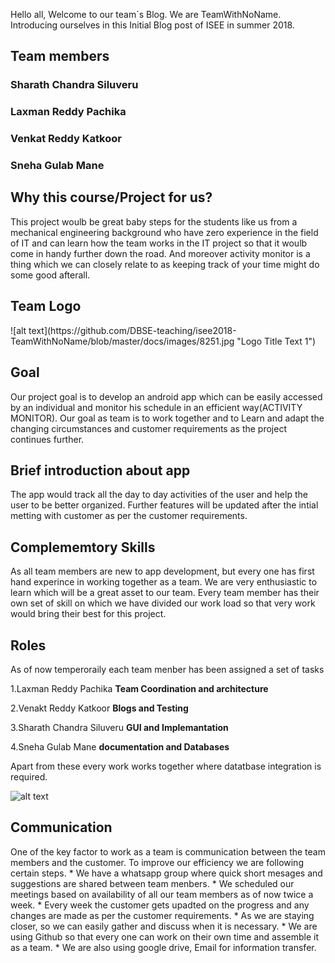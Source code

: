 
Hello all,
Welcome to our team´s Blog. We are TeamWithNoName. Introducing ourselves in this Initial Blog post of ISEE in summer 2018. 

<h2>Team members</h2> 

  <h3> Sharath Chandra Siluveru</h3>
  <h3> Laxman Reddy Pachika</h3>
  <h3> Venkat Reddy Katkoor</h3>
  <h3> Sneha Gulab Mane</h3>
  
<h2>Why this course/Project for us?</h2>
 This project woulb be great baby steps for the students like us from a mechanical engineering background who have zero experience in the field of IT and can learn how the team works in the IT project so that it woulb come in handy further down the road. And moreover activity monitor is a thing which we can closely relate to as keeping track of your time might do some good afterall.
 
 <h2>Team Logo</h2>
![alt text](https://github.com/DBSE-teaching/isee2018-TeamWithNoName/blob/master/docs/images/8251.jpg "Logo Title Text 1")
  
<h2> Goal </h2>
Our project goal is to develop an android app which can be easily accessed by an individual and monitor his schedule in an efficient way(ACTIVITY MONITOR).
Our goal as team is to work together and to Learn and adapt the changing circumstances and customer requirements as the project continues further.
  
<h2>Brief introduction about app</h2>
The app would track all the day to day activities of the user and help the user to be better organized.
Further features will be updated after the intial metting with customer as per the customer requirements.

<h2>Complememtory Skills</h2>
As all team members are new to app development, but every one has first hand experince in working together as a team. We are very enthusiastic to learn which will be a great asset to our team.
Every team member has their own set of skill on which we have divided our work load so that very work would bring their best for this project.

<h2> Roles</h2> 
As of now temperoraily each team menber has been assigned a set of tasks

1.Laxman Reddy Pachika        **Team Coordination and architecture**

2.Venakt Reddy Katkoor         **Blogs and Testing**

3.Sharath Chandra Siluveru        **GUI and Implemantation**          

4.Sneha Gulab Mane                **documentation and Databases**       

Apart from these every work works together where datatbase integration is required.

![alt text](https://github.com/DBSE-teaching/isee2018-TeamWithNoName/blob/master/docs/images/PLAN.jpg "Logo Title Text 1")

<h2>Communication</h2>
One of the key factor to work as a team is communication between the team members and the customer. To improve our efficiency we are following certain steps.
* We have a whatsapp group where quick short mesages and suggestions are shared between team menbers.
* We scheduled our meetings based on availability of all our team members as of now twice a week.
* Every week the customer gets upadted on the progress and any changes are made as per the customer requirements.
* As we are staying closer, so we can easily gather and discuss when it is necessary. 
* We are using Github so that every one can work on their own time and assemble it as a team. 
* We are also using google drive, Email for information transfer.




  
  
 


  

